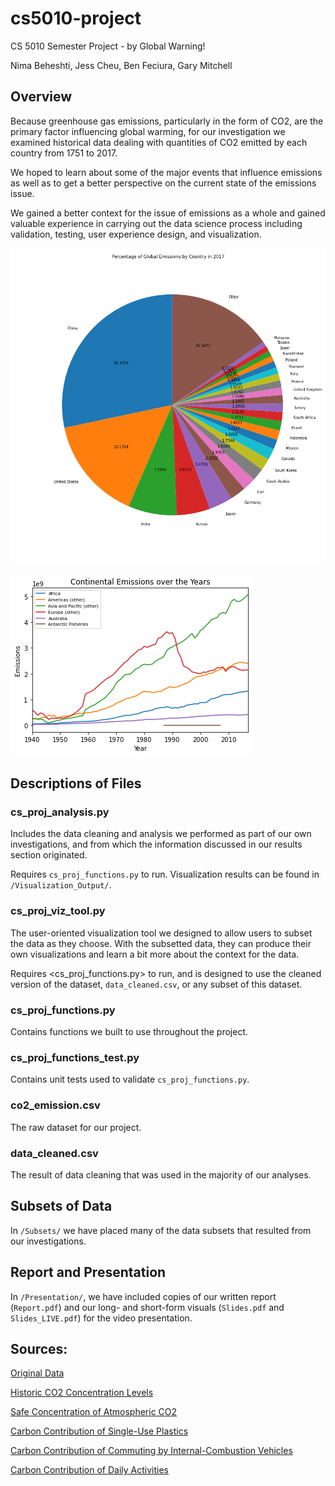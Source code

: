 # cs5010-project
CS 5010 Semester Project - by Global Warning! 

Nima Beheshti, Jess Cheu, Ben Feciura, Gary Mitchell

## Overview
Because greenhouse gas emissions, particularly in the form of CO2, are the
primary factor influencing global warming, for our investigation we examined
historical data dealing with quantities of CO2 emitted by each country from
1751 to 2017.

We hoped to learn about some of the major events that influence emissions as
well as to get a better perspective on the current state of the emissions
issue.

We gained a better context for the issue of emissions as a whole and gained valuable experience in carrying out the data science process including validation, testing, user experience design, and visualization.

![Percent share of global emissions in 2017.](/Visualization_Output/2017global.png "Percent share of global emissions in 2017.")

![Historical data for continents](/Visualization_Output/continents_historical.png "Historical data for continents")


## Descriptions of Files
### cs\_proj\_analysis.py
Includes the data cleaning and analysis we performed
as part of our own investigations, and from which the information discussed
in our results section originated.

Requires `cs_proj_functions.py` to run. Visualization results can be found in
`/Visualization_Output/`.

### cs\_proj\_viz\_tool.py
The user-oriented visualization tool we designed
to allow users to subset the data as they choose. With the subsetted data,
they can produce their own visualizations and learn a bit more about the
context for the data.

Requires <cs_proj_functions.py> to run, and is designed to use the cleaned
version of the dataset, `data_cleaned.csv`, or any subset of this dataset.

### cs\_proj\_functions.py
Contains functions we built to use throughout the
project.

### cs\_proj\_functions\_test.py
Contains unit tests used to validate `cs_proj_functions.py`.

### co2\_emission.csv
The raw dataset for our project.

### data\_cleaned.csv
The result of data cleaning that was used in the majority of our analyses.

## Subsets of Data
In `/Subsets/` we have placed many of the data subsets that resulted from our investigations.

## Report and Presentation
In `/Presentation/`, we have included copies of our written report (`Report.pdf`) and our long- and short-form visuals (`Slides.pdf` and `Slides_LIVE.pdf`) for the video presentation.

## Sources:
[Original Data](https://www.kaggle.com/yoannboyere/co2-ghg-emissionsdata "Yoann Boyere on Kaggle")

[Historic CO2 Concentration Levels](www.climate.gov/news-features/understanding-climate/climate-change-atmospheric-carbon-dioxide "Climate Change: Atmospheric Carbon Dioxide")

[Safe Concentration of Atmospheric CO2](www.dhs.wisconsin.gov/chemical/carbondioxide.htm "Wisconsin Department of Health Services")

[Carbon Contribution of Single-Use Plastics](https://www.omnicalculator.com/ecology/plastic-footprint "Plastic Footprint Calculator")

[Carbon Contribution of Commuting by Internal-Combustion Vehicles](itstillruns.com/far-americans-drive-work-average-7446397.html "How far do Americans drive to work on average?")

[Carbon Contribution of Daily Activities](https://www.clackamas.us/sustainability/tips.html "Clackamas County, Oregon")
